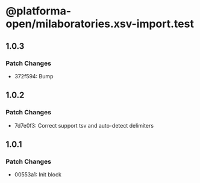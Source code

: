# @platforma-open/milaboratories.xsv-import.test

## 1.0.3

### Patch Changes

- 372f594: Bump

## 1.0.2

### Patch Changes

- 7d7e0f3: Correct support tsv and auto-detect delimiters

## 1.0.1

### Patch Changes

- 00553a1: Init block
